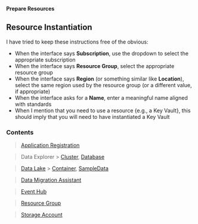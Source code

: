 **Prepare Resources**

## Resource Instantiation

I have tried to keep these instructions free of the obvious:

* When the interface says **Subscription**, use the dropdown to select the appropriate subscription
* When the interface says **Resource Group**, select the appropriate resource group
* When the interface says **Region** (or something similar like **Location**), select the same region used by the resource group (or a different value, if appropriate)
* When the interface asks for a **Name**, enter a meaningful name aligned with standards
* When I mention that you need to use a resource {e.g., a Key Vault}, this should imply that you will need to have instantiated a Key Vault

### Contents

> [Application Registration](PrepareResources_ApplicationRegistration.md)

> Data Explorer > [Cluster](PrepareResources_DataExplorer_Cluster.md), [Database](PrepareResources_DataExplorer_Database.md)

> [Data Lake](PrepareResources_DataLake.md) > [Container](PrepareResources_DataLake_Container.md), [SampleData](PrepareResources_DataLake_SampleData.md)

> [Data Migration Assistant](https://www.microsoft.com/en-us/download/details.aspx?id=53595)

> [Event Hub](PrepareResources_EventHub.md)

> [Resource Group](PrepareResources_ResourceGroup.md)

> [Storage Account](PrepareResources_StorageAccount.md)
